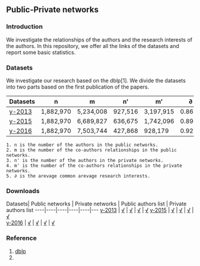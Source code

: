 ## Public-Private networks ##

### Introduction ###

We investigate the relationships of the authors and the research interests of the authors. In this repository, we offer all the links of the datasets and report some basic statistics. 

### Datasets ###

We investigate our research based on the dblp[1]. We divide the datasets into two parts based on the first publication of the papers. 

Datasets| n | m | n' | m'| ∂ 
----|----|----|----|----|---
[y-2013]() | 1,882,970 | 5,234,008 | 927,516 | 3,197,915 | 0.8654
[y-2015]() | 1,882,970 | 6,689,827 | 636,675 | 1,742,096 | 0.8977
[y-2016]() | 1,882,970 | 7,503,744 | 427,868 |  928,179  | 0.921
	
	1. n is the number of the authors in the public networks.
	2. m is the number of the co-authors relationships in the public networks.
	3. n' is the number of the authors in the private networks.
	4. m' is the number of the co-authors relationships in the private networks.
	5. ∂ is the arevage common arevage research interests. 

### Downloads ###

Datasets| Public networks | Private networks | Public authors list | Private authors list 
----|----|----|----|----|---
[y-2013]() | [√](https://drive.google.com/file/d/1JvZeZnM7-oUsRtC2WyskOWLaHOjtTvoz/view?usp=sharing) | [√](https://drive.google.com/file/d/1EyQzjfyC5qUd1Hs1JyWGOIQOxru4whxa/view?usp=sharing) | [√](https://drive.google.com/file/d/1biPxG2xAvXrESVHru_Mu5LazWRB4zmZ9/view?usp=sharing) | [√](https://drive.google.com/file/d/1VgYL_KRdbw9oE5U6VntVp4Ws9sFhdrxF/view?usp=sharing) 
[y-2015]() | [√]() | [√]() | [√]() | [√]()  
[y-2016]() | [√]() | [√]() | [√]() | [√]()  

### Reference ###

1. [dblp](http://dblp.uni-trier.de)
2. 